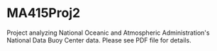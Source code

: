 # MA415Proj2

Project analyzing National Oceanic and Atmospheric Administration's National Data Buoy Center data. Please see PDF file for details.
